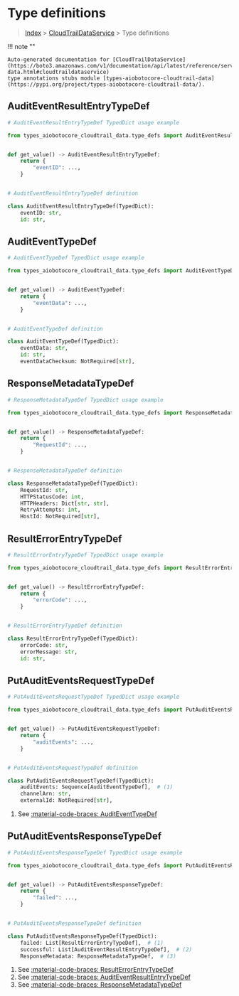 # Type definitions

> [Index](../README.md) > [CloudTrailDataService](./README.md) > Type definitions

!!! note ""

    Auto-generated documentation for [CloudTrailDataService](https://boto3.amazonaws.com/v1/documentation/api/latest/reference/services/cloudtrail-data.html#cloudtraildataservice)
    type annotations stubs module [types-aiobotocore-cloudtrail-data](https://pypi.org/project/types-aiobotocore-cloudtrail-data/).



## AuditEventResultEntryTypeDef

```python
# AuditEventResultEntryTypeDef TypedDict usage example

from types_aiobotocore_cloudtrail_data.type_defs import AuditEventResultEntryTypeDef


def get_value() -> AuditEventResultEntryTypeDef:
    return {
        "eventID": ...,
    }


# AuditEventResultEntryTypeDef definition

class AuditEventResultEntryTypeDef(TypedDict):
    eventID: str,
    id: str,
```

## AuditEventTypeDef

```python
# AuditEventTypeDef TypedDict usage example

from types_aiobotocore_cloudtrail_data.type_defs import AuditEventTypeDef


def get_value() -> AuditEventTypeDef:
    return {
        "eventData": ...,
    }


# AuditEventTypeDef definition

class AuditEventTypeDef(TypedDict):
    eventData: str,
    id: str,
    eventDataChecksum: NotRequired[str],
```

## ResponseMetadataTypeDef

```python
# ResponseMetadataTypeDef TypedDict usage example

from types_aiobotocore_cloudtrail_data.type_defs import ResponseMetadataTypeDef


def get_value() -> ResponseMetadataTypeDef:
    return {
        "RequestId": ...,
    }


# ResponseMetadataTypeDef definition

class ResponseMetadataTypeDef(TypedDict):
    RequestId: str,
    HTTPStatusCode: int,
    HTTPHeaders: Dict[str, str],
    RetryAttempts: int,
    HostId: NotRequired[str],
```

## ResultErrorEntryTypeDef

```python
# ResultErrorEntryTypeDef TypedDict usage example

from types_aiobotocore_cloudtrail_data.type_defs import ResultErrorEntryTypeDef


def get_value() -> ResultErrorEntryTypeDef:
    return {
        "errorCode": ...,
    }


# ResultErrorEntryTypeDef definition

class ResultErrorEntryTypeDef(TypedDict):
    errorCode: str,
    errorMessage: str,
    id: str,
```

## PutAuditEventsRequestTypeDef

```python
# PutAuditEventsRequestTypeDef TypedDict usage example

from types_aiobotocore_cloudtrail_data.type_defs import PutAuditEventsRequestTypeDef


def get_value() -> PutAuditEventsRequestTypeDef:
    return {
        "auditEvents": ...,
    }


# PutAuditEventsRequestTypeDef definition

class PutAuditEventsRequestTypeDef(TypedDict):
    auditEvents: Sequence[AuditEventTypeDef],  # (1)
    channelArn: str,
    externalId: NotRequired[str],
```

1. See [:material-code-braces: AuditEventTypeDef](./type_defs.md#auditeventtypedef) 
## PutAuditEventsResponseTypeDef

```python
# PutAuditEventsResponseTypeDef TypedDict usage example

from types_aiobotocore_cloudtrail_data.type_defs import PutAuditEventsResponseTypeDef


def get_value() -> PutAuditEventsResponseTypeDef:
    return {
        "failed": ...,
    }


# PutAuditEventsResponseTypeDef definition

class PutAuditEventsResponseTypeDef(TypedDict):
    failed: List[ResultErrorEntryTypeDef],  # (1)
    successful: List[AuditEventResultEntryTypeDef],  # (2)
    ResponseMetadata: ResponseMetadataTypeDef,  # (3)
```

1. See [:material-code-braces: ResultErrorEntryTypeDef](./type_defs.md#resulterrorentrytypedef) 
2. See [:material-code-braces: AuditEventResultEntryTypeDef](./type_defs.md#auditeventresultentrytypedef) 
3. See [:material-code-braces: ResponseMetadataTypeDef](./type_defs.md#responsemetadatatypedef) 
